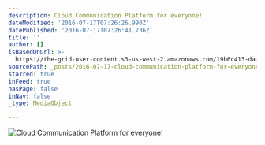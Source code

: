 ```yaml
---
description: Cloud Communication Platform for everyone!
dateModified: '2016-07-17T07:26:26.990Z'
datePublished: '2016-07-17T07:26:41.736Z'
title: ''
author: []
isBasedOnUrl: >-
  https://the-grid-user-content.s3-us-west-2.amazonaws.com/19b6c413-daf3-464e-8fea-c8d30c272fc6.jpg
sourcePath: _posts/2016-07-17-cloud-communication-platform-for-everyone.md
starred: true
inFeed: true
hasPage: false
inNav: false
_type: MediaObject

---
```

![Cloud Communication Platform for everyone!](https://the-grid-user-content.s3-us-west-2.amazonaws.com/19b6c413-daf3-464e-8fea-c8d30c272fc6.jpg)